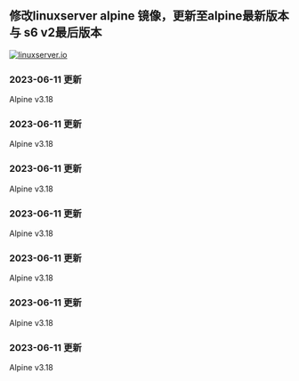 ## 修改linuxserver alpine 镜像，更新至alpine最新版本与 s6 v2最后版本


<!-- DO NOT EDIT THIS FILE MANUALLY  -->
<!-- Please read the CONTRIBUTING.md -->

[linuxserverurl]: https://linuxserver.io
[forumurl]: https://forum.linuxserver.io
[ircurl]: https://www.linuxserver.io/irc/
[appurl]: https://alpinelinux.org

[![linuxserver.io](https://raw.githubusercontent.com/linuxserver/docker-templates/master/linuxserver.io/img/linuxserver_medium.png?v=4&s=4000)][linuxserverurl]
### 2023-06-11 更新
Alpine v3.18

### 2023-06-11 更新
Alpine v3.18

### 2023-06-11 更新
Alpine v3.18

### 2023-06-11 更新
Alpine v3.18

### 2023-06-11 更新
Alpine v3.18

### 2023-06-11 更新
Alpine v3.18

### 2023-06-11 更新
Alpine v3.18

